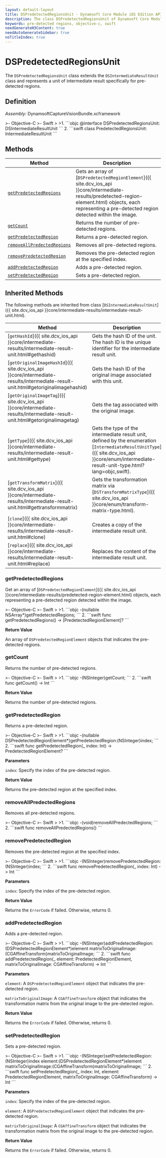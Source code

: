 ```yaml
---
layout: default-layout
title: DSPredetectedRegionsUnit - Dynamsoft Core Module iOS Edition API Reference
description: The class DSPredetectedRegionsUnit of Dynamsoft Core Module represents a unit that contains a collection of pre-detected regions.
keywords: pre-detected regions, objective-c, swift
needGenerateH3Content: true
needAutoGenerateSidebar: true
noTitleIndex: true
---
```


# DSPredetectedRegionsUnit

The `DSPredetectedRegionsUnit` class extends the `DSIntermediateResultUnit` class and represents a unit of intermediate result specifically for pre-detected regions.

## Definition

*Assembly:* DynamsoftCaptureVisionBundle.xcframework

<div class="sample-code-prefix"></div>
>- Objective-C
>- Swift
>
>1. 
```objc
@interface DSPredetectedRegionsUnit: DSIntermediateResultUnit
```
2. 
```swift
class PredetectedRegionsUnit: IntermediateResultUnit
```

## Methods

| Method | Description |
|------- |-------------|
| [`getPredetectedRegions`](#getpredetectedregions) | Gets an array of [`DSPredetectedRegionElement`]({{ site.dcv_ios_api }}core/intermediate-results/predetected-region-element.html) objects, each representing a pre-detected region detected within the image. |
| [`getCount`](#getcount) | Returns the number of pre-detected regions. |
| [`getPredetectedRegion`](#getpredetectedregion) | Returns a pre-detected region. |
| [`removeAllPredectedRegions`](#removeallpredectedregions) | Removes all pre-detected regions. |
| [`removePredetectedRegion`](#removepredetectedregion) | Removes the pre-detected region at the specified index. |
| [`addPredetectedRegion`](#addpredetectedregion) | Adds a pre-detected region. |
| [`setPredetectedRegion`](#setpredetectedregion) | Sets a pre-detected region. |

## Inherited Methods

The following methods are inherited from class [`DSIntermediateResultUnit`]({{ site.dcv_ios_api }}core/intermediate-results/intermediate-result-unit.html).

| Method | Description |
|------- |-------------|
| [`getHashId`]({{ site.dcv_ios_api }}core/intermediate-results/intermediate-result-unit.html#gethashid) | Gets the hash ID of the unit. The hash ID is the unique identifier for the intermediate result unit. |
| [`getOriginalImageHashId`]({{ site.dcv_ios_api }}core/intermediate-results/intermediate-result-unit.html#getoriginalimagehashid) | Gets the hash ID of the original image associated with this unit. |
| [`getOriginalImageTag`]({{ site.dcv_ios_api }}core/intermediate-results/intermediate-result-unit.html#getoriginalimagetag) | Gets the tag associated with the original image. |
| [`getType`]({{ site.dcv_ios_api }}core/intermediate-results/intermediate-result-unit.html#gettype) | Gets the type of the intermediate result unit, defined by the enumeration [`IntermediateResultUnitType`]({{ site.dcv_ios_api }}core/enum/intermediate-result-unit-type.html?lang=objc,swift). |
| [`getTransformMatrix`]({{ site.dcv_ios_api }}core/intermediate-results/intermediate-result-unit.html#gettransformmatrix) | Gets the transformation matrix via [`DSTransformMatrixType`]({{ site.dcv_ios_api }}core/enum/transform-matrix-type.html). |
| [`clone`]({{ site.dcv_ios_api }}core/intermediate-results/intermediate-result-unit.html#clone) | Creates a copy of the intermediate result unit. |
| [`replace`]({{ site.dcv_ios_api }}core/intermediate-results/intermediate-result-unit.html#replace) | Replaces the content of the intermediate result unit. |

### getPredetectedRegions

Get an array of [`DSPredetectedRegionElement`]({{ site.dcv_ios_api }}core/intermediate-results/predetected-region-element.html) objects, each representing a pre-detected region detected within the image.

<div class="sample-code-prefix"></div>
>- Objective-C
>- Swift
>
>1. 
```objc
-(nullable NSArray<DSPredetectedRegionElement*>*)getPredetectedRegions;
```
2. 
```swift
func getPredetectedRegions() -> [PredetectedRegionElement]?
```

**Return Value**

An array of `DSPredetectedRegionElement` objects that indicates the pre-detected regions.

### getCount

Returns the number of pre-detected regions.

<div class="sample-code-prefix"></div>
>- Objective-C
>- Swift
>
>1. 
```objc
-(NSInteger)getCount;
```
2. 
```swift
func getCount() -> Int
```

**Return Value**

Returns the number of pre-detected regions.

### getPredetectedRegion

Returns a pre-detected region.

<div class="sample-code-prefix"></div>
>- Objective-C
>- Swift
>
>1. 
```objc
-(nullable DSPredetectedRegionElement*)getPredetectedRegion:(NSInteger)index;
```
2. 
```swift
func getPredetectedRegion(_ index: Int) -> PredetectedRegionElement?
```

**Parameters**

`index`: Specify the index of the pre-detected region.

**Return Value**

Returns the pre-detected region at the specified index.

### removeAllPredectedRegions

Removes all pre-detected regions.

<div class="sample-code-prefix"></div>
>- Objective-C
>- Swift
>
>1. 
```objc
-(void)removeAllPredectedRegions;
```
2. 
```swift
func removeAllPredectedRegions()
```

### removePredetectedRegion

Removes the pre-detected region at the specified index.

<div class="sample-code-prefix"></div>
>- Objective-C
>- Swift
>
>1. 
```objc
-(NSInteger)removePredetectedRegion:(NSInteger)index;
```
2. 
```swift
func removePredetectedRegion(_ index: Int) -> Int
```

**Parameters**

`index`: Specify the index of the pre-detected region.

**Return Value**

Returns the `ErrorCode` if failed. Otherwise, returns 0.

### addPredetectedRegion

Adds a pre-detected region.

<div class="sample-code-prefix"></div>
>- Objective-C
>- Swift
>
>1. 
```objc
-(NSInteger)addPredetectedRegion:(DSPredetectedRegionElement*)element
           matrixToOriginalImage:(CGAffineTransform)matrixToOriginalImage;
```
2. 
```swift
func addPredetectedRegion(_ element: PredetectedRegionElement, matrixToOriginalImage: CGAffineTransform) -> Int
```

**Parameters**

`element`: A `DSPredetectedRegionElement` object that indicates the pre-detected region.

`matrixToOriginalImage`: A `CGAffineTransform` object that indicates the transformation matrix from the original image to the pre-detected region.

**Return Value**

Returns the `ErrorCode` if failed. Otherwise, returns 0.

### setPredetectedRegion

Sets a pre-detected region.

<div class="sample-code-prefix"></div>
>- Objective-C
>- Swift
>
>1. 
```objc
-(NSInteger)setPredetectedRegion:(NSInteger)index
                         element:(DSPredetectedRegionElement*)element
           matrixToOriginalImage:(CGAffineTransform)matrixToOriginalImage;
```
2. 
```swift
func setPredetectedRegion(_ index: Int, element: PredetectedRegionElement, matrixToOriginalImage: CGAffineTransform) -> Int
```

**Parameters**

`index`: Specify the index of the pre-detected region.

`element`: A `DSPredetectedRegionElement` object that indicates the pre-detected region.

`matrixToOriginalImage`: A `CGAffineTransform` object that indicates the transformation matrix from the original image to the pre-detected region.

**Return Value**

Returns the `ErrorCode` if failed. Otherwise, returns 0.
